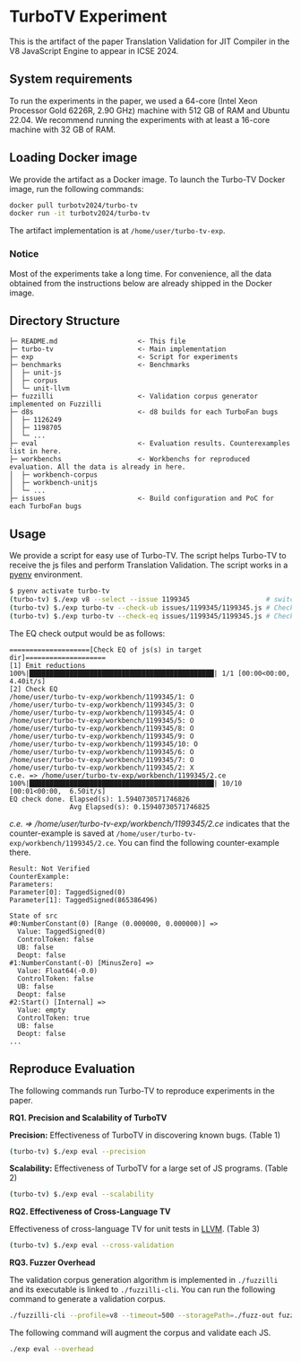 # TurboTV Experiment

This is the artifact of the paper Translation Validation for JIT Compiler in the V8 JavaScript Engine to appear in ICSE 2024.

## System requirements

To run the experiments in the paper, we used a 64-core (Intel Xeon Processor Gold 6226R, 2.90 GHz) machine
with 512 GB of RAM and Ubuntu 22.04. We recommend running the experiments with at least a 16-core machine with 32 GB of RAM.

## Loading Docker image

We provide the artifact as a Docker image. To launch the Turbo-TV Docker image, run the following commands:

```bash
docker pull turbotv2024/turbo-tv
docker run -it turbotv2024/turbo-tv
```

The artifact implementation is at `/home/user/turbo-tv-exp`.

### Notice

Most of the experiments take a long time. For convenience, all the data obtained from the instructions below are already shipped in the Docker image.


## Directory Structure
```plaintext
├─ README.md                    <- This file
├─ turbo-tv                     <- Main implementation
├─ exp                          <- Script for experiments
├─ benchmarks                   <- Benchmarks
│  ├─ unit-js
│  ├─ corpus
│  └─ unit-llvm
├─ fuzzilli                     <- Validation corpus generator implemented on Fuzzilli
├─ d8s                          <- d8 builds for each TurboFan bugs
│  ├─ 1126249
│  ├─ 1198705
│  └─ ...
├─ eval                         <- Evaluation results. Counterexamples list in here.
├─ workbenchs                   <- Workbenchs for reproduced evaluation. All the data is already in here.
│  ├─ workbench-corpus
│  ├─ workbench-unitjs
│  └─ ...
├─ issues                       <- Build configuration and PoC for each TurboFan bugs
```

## Usage
We provide a script for easy use of Turbo-TV. The script helps Turbo-TV to receive the js files and perform Translation Validation. The script works in a [pyenv](https://github.com/pyenv/pyenv) environment.
```bash
$ pyenv activate turbo-tv
(turbo-tv) $./exp v8 --select --issue 1199345                   # switch v8 for issue #1199345
(turbo-tv) $./exp turbo-tv --check-ub issues/1199345/1199345.js # Check UB
(turbo-tv) $./exp turbo-tv --check-eq issues/1199345/1199345.js # Check EQ
```

The EQ check output would be as follows:
```plaintext
====================[Check EQ of js(s) in target dir]====================
[1] Emit reductions
100%|██████████████████████████████████████████████| 1/1 [00:00<00:00,  4.40it/s]
[2] Check EQ
/home/user/turbo-tv-exp/workbench/1199345/1: O
/home/user/turbo-tv-exp/workbench/1199345/3: O
/home/user/turbo-tv-exp/workbench/1199345/4: O
/home/user/turbo-tv-exp/workbench/1199345/5: O
/home/user/turbo-tv-exp/workbench/1199345/8: O
/home/user/turbo-tv-exp/workbench/1199345/9: O
/home/user/turbo-tv-exp/workbench/1199345/10: O
/home/user/turbo-tv-exp/workbench/1199345/6: O
/home/user/turbo-tv-exp/workbench/1199345/7: O
/home/user/turbo-tv-exp/workbench/1199345/2: X
c.e. => /home/user/turbo-tv-exp/workbench/1199345/2.ce
100%|██████████████████████████████████████████████| 10/10 [00:01<00:00,  6.50it/s]
EQ check done. Elapsed(s): 1.5940730571746826
               Avg Elapsed(s): 0.15940730571746825
```

*c.e. => /home/user/turbo-tv-exp/workbench/1199345/2.ce* indicates that the counter-example is saved at `/home/user/turbo-tv-exp/workbench/1199345/2.ce`. You can find the following counter-example there.

```plaintext
Result: Not Verified
CounterExample:
Parameters:
Parameter[0]: TaggedSigned(0)
Parameter[1]: TaggedSigned(865386496)

State of src
#0:NumberConstant(0) [Range (0.000000, 0.000000)] =>
  Value: TaggedSigned(0)
  ControlToken: false
  UB: false
  Deopt: false
#1:NumberConstant(-0) [MinusZero] =>
  Value: Float64(-0.0)
  ControlToken: false
  UB: false
  Deopt: false
#2:Start() [Internal] =>
  Value: empty
  ControlToken: true
  UB: false
  Deopt: false
...
```


## Reproduce Evaluation
The following commands run Turbo-TV to reproduce experiments in the paper.

**RQ1. Precision and Scalability of TurboTV**

**Precision:** Effectiveness of TurboTV in discovering known bugs. (Table 1)
```bash
(turbo-tv) $./exp eval --precision
```

**Scalability:** Effectiveness of TurboTV for a large set of JS programs. (Table 2)
```bash
(turbo-tv) $./exp eval --scalability
```
**RQ2. Effectiveness of Cross-Language TV**

Effectiveness of cross-language TV for unit tests in [LLVM](https://github.com/llvm/llvm-project). (Table 3)
```bash
(turbo-tv) $./exp eval --cross-validation
```

**RQ3. Fuzzer Overhead**

The validation corpus generation algorithm is implemented in `./fuzzilli` and its executable is linked to `./fuzzilli-cli`. You can run the following command to generate a validation corpus.

```bash
./fuzzilli-cli --profile=v8 --timeout=500 --storagePath=./fuzz-out fuzzilli/v8/d8
```

The following command will augment the corpus and validate each JS.
```bash
./exp eval --overhead
```
